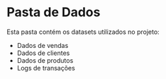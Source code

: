 # Pasta de Dados

Esta pasta contém os datasets utilizados no projeto:
- Dados de vendas
- Dados de clientes
- Dados de produtos
- Logs de transações
